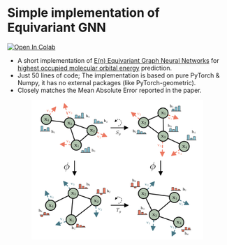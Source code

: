 # Simple implementation of Equivariant GNN


[![Open In Colab](https://colab.research.google.com/assets/colab-badge.svg)](https://colab.research.google.com/github/senya-ashukha/simple-equivariant-gnn/blob/main/simple-egnn.ipynb)

- A short implementation of [E(n) Equivariant Graph Neural Networks](https://arxiv.org/pdf/2102.09844.pdf) for [highest occupied molecular orbital energy](https://en.wikipedia.org/wiki/HOMO_and_LUMO) prediction.
- Just 50 lines of code; The implementation is based on pure PyTorch & Numpy, it has no external packages (like PyTorch-geometric).
- Closely matches the Mean Absolute Error reported in the paper.

<p align="center">
<img height="320" src="egnn.png"/>
</p>
